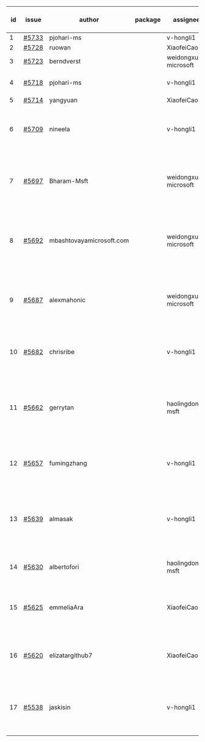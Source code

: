 | id | issue | author | package | assignee | bot advice | created date of issue | target release date | date from target |
| ------ | ------ | ------ | ------ | ------ | ------ | ------ | ------ | :-----: |
| 1 | [#5733](https://github.com/Azure/sdk-release-request/issues/5733) | pjohari-ms |  | v-hongli1 | new issue. | 11-18 | 12-27 |  |
| 2 | [#5728](https://github.com/Azure/sdk-release-request/issues/5728) | ruowan |  | XiaofeiCao | new issue. | 11-15 | 12-26 |  |
| 3 | [#5723](https://github.com/Azure/sdk-release-request/issues/5723) | berndverst |  | weidongxu-microsoft | new issue. | 11-15 | 12-27 |  |
| 4 | [#5718](https://github.com/Azure/sdk-release-request/issues/5718) | pjohari-ms |  | v-hongli1 | Attention to inconsistent tag. | 11-13 | 12-27 |  |
| 5 | [#5714](https://github.com/Azure/sdk-release-request/issues/5714) | yangyuan |  | XiaofeiCao | new issue. | 11-11 | 12-27 |  |
| 6 | [#5709](https://github.com/Azure/sdk-release-request/issues/5709) | nineela |  | v-hongli1 | close to release date. Attention to inconsistent tag. | 11-11 | 11-22 | 1 |
| 7 | [#5697](https://github.com/Azure/sdk-release-request/issues/5697) | Bharam-Msft |  | weidongxu-microsoft | new comment. close to release date. FirstBeta. TypeSpec. | 11-07 | 11-22 | 1 |
| 8 | [#5692](https://github.com/Azure/sdk-release-request/issues/5692) | mbashtovayamicrosoft.com |  | weidongxu-microsoft | new comment. close to release date. Attention to inconsistent tag. | 11-06 | 11-22 | 1 |
| 9 | [#5687](https://github.com/Azure/sdk-release-request/issues/5687) | alexmahonic |  | weidongxu-microsoft | new issue. new comment. close to release date. HoldOn. | 11-05 | 11-22 | 1 |
| 10 | [#5682](https://github.com/Azure/sdk-release-request/issues/5682) | chrisribe |  | v-hongli1 | new issue. close to release date. FirstGA. TypeSpec. | 11-05 | 11-22 | 1 |
| 11 | [#5662](https://github.com/Azure/sdk-release-request/issues/5662) | gerrytan |  | haolingdong-msft | new issue. new comment. close to release date. FirstBeta. TypeSpec. | 11-04 | 11-21 | 0 |
| 12 | [#5657](https://github.com/Azure/sdk-release-request/issues/5657) | fumingzhang |  | v-hongli1 | close to release date. Attention to inconsistent tag. | 10-30 | 11-21 | 0 |
| 13 | [#5639](https://github.com/Azure/sdk-release-request/issues/5639) | almasak |  | v-hongli1 | new issue. new comment. close to release date. FirstBeta. HoldOn. | 10-23 | 11-21 | 0 |
| 14 | [#5630](https://github.com/Azure/sdk-release-request/issues/5630) | albertofori |  | haolingdong-msft | new issue. close to release date. | 10-22 | 11-22 | 1 |
| 15 | [#5625](https://github.com/Azure/sdk-release-request/issues/5625) | emmeliaAra |  | XiaofeiCao | close to release date. Attention to inconsistent tag. | 10-22 | 11-22 | 1 |
| 16 | [#5620](https://github.com/Azure/sdk-release-request/issues/5620) | elizatargithub7 |  | XiaofeiCao | new issue. close to release date. FirstGA. TypeSpec. | 10-16 | 11-22 | 1 |
| 17 | [#5538](https://github.com/Azure/sdk-release-request/issues/5538) | jaskisin |  | v-hongli1 | new comment. close to release date. FirstGA. TypeSpec. | 09-27 | 11-22 | 1 |
